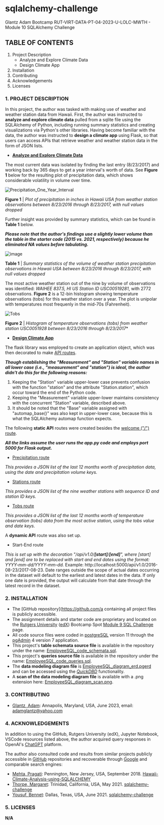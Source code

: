 # sqlalchemy-challenge
Glantz Adam Bootcamp RUT-VIRT-DATA-PT-04-2023-U-LOLC-MWTH - Module 10 SQLAlchemy Challenge

## TABLE OF CONTENTS

1. Project Description
   - Analyze and Explore Climate Data
   - Design Climate App
2. Installation
3. Contributing
4. Acknowledgements
5. Licenses

### 1. PROJECT DESCRIPTION

In this project, the author was tasked with making use of weather and weather station data from Hawaii. First, the author was instructed to **analyze and explore climate data** pulled from a sqlite file using the SQLAlchemy of Python, including running summary statistics and creating visualizations via Python's other libraries. Having become familiar with the data, the author was instructed to **design a climate app** using Flask, so that users can access APIs that retrieve weather and weather station data in the form of JSON lists. 

- [**Analyze and Explore Climate Data**](https://courses.bootcampspot.com/courses/3337/assignments/54000?module_item_id=961336)

The most current data was isolated by finding the last entry (8/23/2017) and working back by 365 days to get a year interval's worth of data. See **Figure 1** below for the resulting plot of precipitation data, which shows considerable volatility in volume over time.

![Precipitation_One_Year_Interval](https://github.com/aglantzrbc/sqlalchemy-challenge/assets/127694342/75d38e23-0307-4104-9c5e-34cf3510294e)

**Figure 1** | *Plot of precipitation in inches in Hawaii USA from weather station observations between 8/23/2016 through 8/23/2017, with null values dropped*

Further insight was provided by summary statistics, which can be found in **Table 1** below.

**_Please note that the author's findings use a slightly lower volume than the table in the starter code (2015 vs. 2021, respectively) because he eliminated NA values before tabulating._**

![image](https://github.com/aglantzrbc/sqlalchemy-challenge/assets/127694342/78cde0e3-5219-47ab-bc96-54eb704e481d)

**Table 1** | *Summary statistics of the volume of weather station precipitation observations in Hawaii USA between 8/23/2016 through 8/23/2017, with null values dropped*

The most active weather station out of the nine by volume of observations was identified: *WAIHEE 837.5, HI US Station ID USC00519281*, with 2772 observations. **Figure 2** is a 12-bin histogram showing temperature observations (tobs) for this weather station over a year. The plot is unipolar with temperatures most frequenly in the mid-70s (Fahrenheit).

![Tobs](https://github.com/aglantzrbc/sqlalchemy-challenge/assets/127694342/5c11f138-43c1-4c81-9fa0-b64a2a687561)

**Figure 2** | *Histogram of temperature observations (tobs) from weather station USC0051928 between 8/23/2016 through 8/23/2017**

- [**Design Climate App**](https://courses.bootcampspot.com/courses/3337/assignments/54000?module_item_id=961336)

The flask library was employed to create an application object, which was then decorated to make [API routes](http://localhost:5000/).

**_Though establishing the "Measurement" and "Station" variable names in all lower case (i.e., "measurement" and "station") is ideal, the author didn't do this for the following reasons:_**

1. Keeping the "Station" variable upper-lower case prevents confusion with the function "station" and the attribute "Station.station", which occur toward the end of the Python code.
2. Keeping the "Measurement" variable upper-lower maintains consistency with the concurrent "Station" variable, described above.
3. It should be noted that the "Base" variable assigned with "automap_base()" was also kept in upper-lower case, because this is what the SQLAlchemy automap function expects.

The following **static API** routes were created besides the [welcome ("/") route](http://localhost:5000/).

**_All the links assume the user runs the app.py code and employs port 5000 for Flask output._**

- [Precipitation route](http://localhost:5000/api/v1.0/precipitation)

*This provides a JSON list of the last 12 months worth of precipitation data, using the date and precipitation volume keys.*

- [Stations route](http://localhost:5000/api/v1.0/stations)

*This provides a JSON list of the nine weather stations with sequence ID and station ID keys.*

- [Tobs route](http://localhost:5000/api/v1.0/tobs)

*This provides a JSON list of the last 12 months worth of temperature observation (tobs) data from the most active station, using the tobs value and date keys.*

A **dynamic API** route was also set up.

- Start-End route

*This is set up with the decoration "/api/v1.0/**[start]**/**[end]**", where [start] and [end] are to be replaced with start and end dates using the format: YYYY-mm-dd/YYYY-mm-dd.* Example: http://localhost:5000/api/v1.0/2016-08-23/2017-08-23. Date ranges outside the scope of actual dates occurring in the dataset will default to the earliest and latest dates in the data.
If only one date is provided, the output will calculate from that date through the latest record in the dataset.

### 2. INSTALLATION

- The [GitHub repository](https://github.com/a containing all project files is publicly accessible.
- The assignment details and starter code are proprietary and located on the [Rutgers University](https://www.rutgers.edu/) ([edX](https://www.edx.org/)) Bootcamp Spot [Module 9 SQL Challenge](https://courses.bootcampspot.com/courses/3337/assignments/54030?module_item_id=961277) page.
- All code source files were coded in [postgreSQL](https://www.postgresql.org/) version 11 through the [pgAdmin](https://www.pgadmin.org/) 4 version 7 application.
- This project's **table schemata source file** is available in the repository under the name: [EmployeeSQL_code_schemata.sql](https://github.com/aglantzrbc/sql-challenge/blob/main/EmployeeSQL_code_schemata.sql).
- This project's **queries source file** is available in the repository under the name: [EmployeeSQL_code_queries.sql](https://github.com/aglantzrbc/sql-challenge/blob/main/EmployeeSQL_code_queries.sql).
- The **data modeling diagram file** is [EmployeeSQL_diagram_erd.pgerd](https://github.com/aglantzrbc/sql-challenge/blob/main/EmployeeSQL_diagram_erd.pgerd) and can be accessed using the [*QuickDBD*](http://www.quickdatabasediagrams.com/) functionality.
- A **scan of the data modeling diagram file** is available with a .png extension here: [EmployeeSQL_diagram_scan.png](https://github.com/aglantzrbc/sql-challenge/blob/main/EmployeeSQL_diagram_scan.png).

### 3. CONTRIBUTING

- [Glantz, Adam](https://www.linkedin.com/in/adam-glantz/): Annapolis, Maryland, USA, June 2023, email: adamglantz@yahoo.com

### 4. ACKNOWLEDGEMENTS

In addition to using the GitHub, Rutgers University (edX), Jupyter Notebook, VSCode resources listed above, the author acquired query responses in OpenAI's [ChatGPT](https://chat.openai.com/) platform.

The author also consulted code and results from similar projects publicly accessible in [GitHub](https://github.com/) repositories and recoverable through [Google](https://www.google.com/) and comparable search engines:

- [Mehta, Pragati](https://www.linkedin.com/in/pragati-mehta-%E2%99%95-3b10823/): Pennington, New Jersey, USA, September 2018. [Hawaii-Climate-Analysis-using-SQLALCHEMY](https://github.com/PragatisGitHub/Hawaii-Climate-Analysis-using-SQLALCHEMY)
- [Thorpe, Margaret](https://www.linkedin.com/in/margaret-thorpe-datapm/): Trinidad, California, USA, May 2021. [sqlalchemy-challenge](https://github.com/MThorpester/sqlalchemy-challenge)
- [Yousuf, Bennet](https://www.linkedin.com/in/bennetyousuf/): Dallas, Texas, USA, June 2021. [sqlalchemy-challenge](https://github.com/bennetyousuf/sqlalchemy-challenge)

### 5. LICENSES

**N/A**

